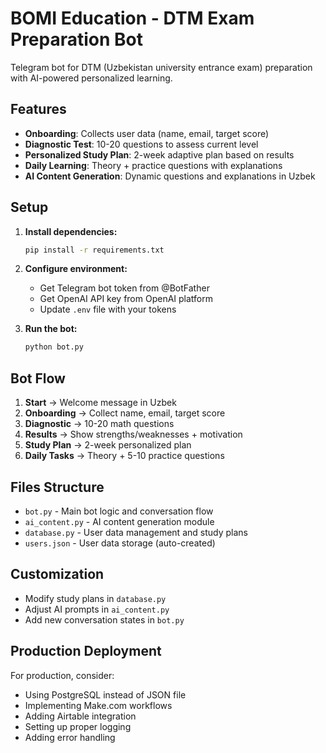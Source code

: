 # BOMI Education - DTM Exam Preparation Bot

Telegram bot for DTM (Uzbekistan university entrance exam) preparation with AI-powered personalized learning.

## Features

- **Onboarding**: Collects user data (name, email, target score)
- **Diagnostic Test**: 10-20 questions to assess current level
- **Personalized Study Plan**: 2-week adaptive plan based on results
- **Daily Learning**: Theory + practice questions with explanations
- **AI Content Generation**: Dynamic questions and explanations in Uzbek

## Setup

1. **Install dependencies:**
   ```bash
   pip install -r requirements.txt
   ```

2. **Configure environment:**
   - Get Telegram bot token from @BotFather
   - Get OpenAI API key from OpenAI platform
   - Update `.env` file with your tokens

3. **Run the bot:**
   ```bash
   python bot.py
   ```

## Bot Flow

1. **Start** → Welcome message in Uzbek
2. **Onboarding** → Collect name, email, target score
3. **Diagnostic** → 10-20 math questions
4. **Results** → Show strengths/weaknesses + motivation
5. **Study Plan** → 2-week personalized plan
6. **Daily Tasks** → Theory + 5-10 practice questions

## Files Structure

- `bot.py` - Main bot logic and conversation flow
- `ai_content.py` - AI content generation module
- `database.py` - User data management and study plans
- `users.json` - User data storage (auto-created)

## Customization

- Modify study plans in `database.py`
- Adjust AI prompts in `ai_content.py`
- Add new conversation states in `bot.py`

## Production Deployment

For production, consider:
- Using PostgreSQL instead of JSON file
- Implementing Make.com workflows
- Adding Airtable integration
- Setting up proper logging
- Adding error handling